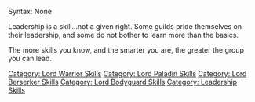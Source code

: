 Syntax: None

Leadership is a skill...not a given right. Some guilds pride themselves
on their leadership, and some do not bother to learn more than the
basics.

The more skills you know, and the smarter you are, the greater the group
you can lead.

[Category: Lord Warrior
Skills](Category:_Lord_Warrior_Skills "wikilink") [Category: Lord
Paladin Skills](Category:_Lord_Paladin_Skills "wikilink") [Category:
Lord Berserker Skills](Category:_Lord_Berserker_Skills "wikilink")
[Category: Lord Bodyguard
Skills](Category:_Lord_Bodyguard_Skills "wikilink") [Category:
Leadership Skills](Category:_Leadership_Skills "wikilink")
